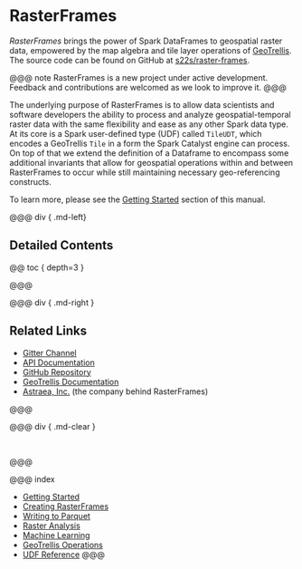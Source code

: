 # RasterFrames

_RasterFrames_ brings the power of Spark DataFrames to geospatial raster data, empowered by the map algebra and tile layer 
operations of [GeoTrellis](https://geotrellis.io/). The source code can be found on GitHub at
 [s22s/raster-frames](https://github.com/s22s/raster-frames).

@@@ note
RasterFrames is a new project under active development. Feedback and contributions are welcomed as we look to improve it.
@@@

The underlying purpose of RasterFrames is to allow data scientists and software developers the ability to process
and analyze geospatial-temporal raster data with the same flexibility and ease as any other Spark data type. At its
core is a Spark user-defined type (UDF) called `TileUDT`, which encodes a GeoTrellis `Tile` in a form the Spark
Catalyst engine can process. On top of that we extend the definition of a Dataframe to encompass some additional
invariants that allow for geospatial operations within and between RasterFrames to occur while still maintaining 
necessary geo-referencing constructs.

To learn more, please see the [Getting Started](getting-started.md) section of this manual.


@@@ div { .md-left}

## Detailed Contents

@@ toc { depth=3 }

@@@

@@@ div { .md-right }

## Related Links

* [Gitter Channel](https://gitter.im/s22s/raster-frames)
* [API Documentation](latest/api/index.html)
* [GitHub Repository](https://github.com/s22s/raster-frames)
* [GeoTrellis Documentation](https://docs.geotrellis.io/en/latest/)
* [Astraea, Inc.](http://www.astraea.earth/) (the company behind RasterFrames)

@@@

@@@ div { .md-clear }

&nbsp;

@@@

@@@ index
* [Getting Started](getting-started.md)
* [Creating RasterFrames](creating-rasterframes.md)
* [Writing to Parquet](writing-parquet.md)
* [Raster Analysis](raster-analysis.md)
* [Machine Learning](machine-learning.md)
* [GeoTrellis Operations](geotrellis-ops.md)
* [UDF Reference](reference.md)
@@@

